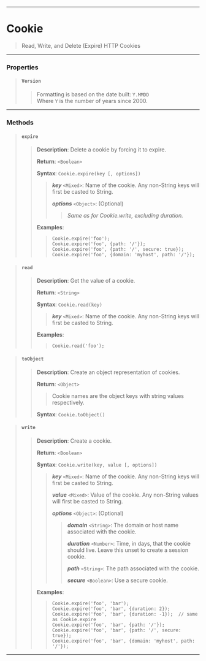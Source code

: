 ----

# Cookie #

> Read, Write, and Delete (Expire) HTTP Cookies  

----

### Properties ###

> #### `Version` ####
>  
> > Formatting is based on the date built: `Y.MMDD`  
> > Where `Y` is the number of years since 2000.  

----

### Methods ###

> #### `expire` ####
>  
> > **Description**: Delete a cookie by forcing it to expire.  
> >  
> > **Return**: `<Boolean>`  
> >  
> > **Syntax**: `Cookie.expire(key [, options])`  
> >  
> > > **_key_** `<Mixed>`: Name of the cookie. Any non-String keys will first be casted to String.  
> > >  
> > > **_options_** `<Object>`: (Optional)  
> > >  
> > > > _Same as for Cookie.write, excluding duration._  
> >  
> > **Examples**:  
> >  
> > > `Cookie.expire('foo');`  
> > > `Cookie.expire('foo', {path: '/'});`  
> > > `Cookie.expire('foo', {path: '/', secure: true});`  
> > > `Cookie.expire('foo', {domain: 'myhost', path: '/'});`  

> #### `read` ####
>  
> > **Description**: Get the value of a cookie.  
> >  
> > **Return**: `<String>`  
> >  
> > **Syntax**: `Cookie.read(key)`  
> >  
> > > **_key_** `<Mixed>`: Name of the cookie. Any non-String keys will first be casted to String.  
> >  
> > **Examples**:  
> >  
> > > `Cookie.read('foo');`  

> #### `toObject` ####
>  
> > **Description**: Create an object representation of cookies.  
> >  
> > **Return**: `<Object>`
> >  
> > > Cookie names are the object keys with string values respectively.  
> >  
> > **Syntax**: `Cookie.toObject()`  

> #### `write` ####
>  
> > **Description**: Create a cookie.  
> >  
> > **Return**: `<Boolean>`  
> >  
> > **Syntax**: `Cookie.write(key, value [, options])`  
> >  
> > > **_key_** `<Mixed>`: Name of the cookie. Any non-String keys will first be casted to String.  
> > >  
> > > **_value_** `<Mixed>`: Value of the cookie. Any non-String values will first be casted to String.
> > >  
> > > **_options_** `<Object>`: (Optional)  
> > >  
> > > > **_domain_** `<String>`: The domain or host name associated with the cookie.  
> > > >  
> > > > **_duration_** `<Number>`: Time, in days, that the cookie should live. Leave this unset to create a session cookie.  
> > > >  
> > > > **_path_** `<String>`: The path associated with the cookie.  
> > > >  
> > > > **_secure_** `<Boolean>`: Use a secure cookie.  
> >  
> > **Examples**:  
> >  
> > > `Cookie.expire('foo', 'bar');`  
> > > `Cookie.expire('foo', 'bar', {duration: 2});`  
> > > `Cookie.expire('foo', 'bar', {duration: -1});  // same as Cookie.expire`  
> > > `Cookie.expire('foo', 'bar', {path: '/'});`  
> > > `Cookie.expire('foo', 'bar', {path: '/', secure: true});`  
> > > `Cookie.expire('foo', 'bar', {domain: 'myhost', path: '/'});`  

----
